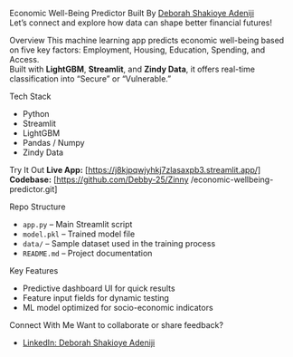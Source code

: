 Economic Well-Being Predictor
Built By
[Deborah Shakioye Adeniji](https://www.linkedin.com/in/deborah-shakioye-adeniji-132394345/)  
Let’s connect and explore how data can shape better financial futures!

Overview
This machine learning app predicts economic well-being based on five key factors: Employment, Housing, Education, Spending, and Access.  
Built with **LightGBM**, **Streamlit**, and **Zindy Data**, it offers real-time classification into “Secure” or “Vulnerable.”

 Tech Stack
- Python
- Streamlit
- LightGBM
- Pandas / Numpy
- Zindy Data


Try It Out
**Live App:** [https://j8kjpqwjyhkj7zlasaxpb3.streamlit.app/]  
**Codebase:** [https://github.com/Debby-25/Zinny
/economic-wellbeing-predictor.git]

Repo Structure
- `app.py` – Main Streamlit script  
- `model.pkl` – Trained model file  
- `data/` – Sample dataset used in the training process  
- `README.md` – Project documentation  

 Key Features
- Predictive dashboard UI for quick results  
- Feature input fields for dynamic testing  
- ML model optimized for socio-economic indicators

Connect With Me
Want to collaborate or share feedback?  
- [LinkedIn: Deborah Shakioye Adeniji](https://www.linkedin.com/in/deborah-shakioye-adeniji-132394345/)


